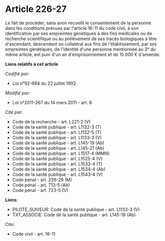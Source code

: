 # Article 226-27

Le fait de procéder, sans avoir recueilli le consentement de la personne dans les conditions prévues par l'article 16-11 du
code civil, à son identification par ses empreintes génétiques à des fins médicales ou de recherche scientifique ou au
prélèvement de ses traces biologiques à titre d'ascendant, descendant ou collatéral aux fins de l'établissement, par ses
empreintes génétiques, de l'identité d'une personne mentionnée au 3° du même article, est puni d'un an d'emprisonnement et de
15 000 € d'amende.

**Liens relatifs à cet article**

_Codifié par_:

  - Loi n°92-684 du 22 juillet 1992

_Modifié par_:

  - Loi n°2011-267 du 14 mars 2011 - art. 8

_Cité par_:

  - Code de la recherche - art. L221-2 (V)
  - Code de la santé publique - art. L1132-3 (T)
  - Code de la santé publique - art. L1132-5 (T)
  - Code de la santé publique - art. L1133-3 (V)
  - Code de la santé publique - art. L145-19 (Ab)
  - Code de la santé publique - art. L145-21 (Ab)
  - Code de la santé publique - art. L1517-4 (MMN)
  - Code de la santé publique - art. L1525-4 (V)
  - Code de la santé publique - art. L1533-4 (T)
  - Code de la santé publique - art. L1534-4 (Ab)
  - Code de la santé publique - art. L1543-4 (V)
  - Code pénal - art. 226-29 (M)
  - Code pénal - art. 713-5 (Ab)
  - Code pénal - art. 723-5 (V)

**Liens**:

  - PILOTE_SUIVEUR: Code de la santé publique - art. L1133-3 (V)
  - TXT_ASSOCIE: Code de la santé publique - art. L145-19 (Ab)

_Cite_:

  - Code civil - art. 16-11
